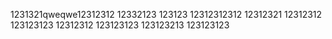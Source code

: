 
1231321qweqwe12312312
12332123
123123
12312312312
12312321
12312312
123123123
12312312
123123123
123123213
123123123
